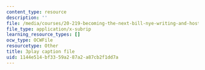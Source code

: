 ```yaml
---
content_type: resource
description: ''
file: /media/courses/20-219-becoming-the-next-bill-nye-writing-and-hosting-the-educational-show-january-iap-2015/1144e514bf3359a287a2a87cb2f1dd7a_kQnA60blp6o.vtt
file_type: application/x-subrip
learning_resource_types: []
ocw_type: OCWFile
resourcetype: Other
title: 3play caption file
uid: 1144e514-bf33-59a2-87a2-a87cb2f1dd7a
---
```

